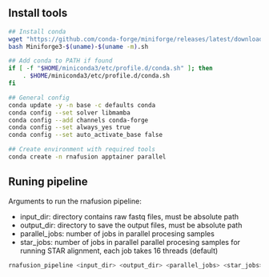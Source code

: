 ## Install tools
```bash
## Install conda
wget "https://github.com/conda-forge/miniforge/releases/latest/download/Miniforge3-Linux-x86_64.sh"
bash Miniforge3-$(uname)-$(uname -m).sh

## Add conda to PATH if found
if [ -f "$HOME/miniconda3/etc/profile.d/conda.sh" ]; then
    . $HOME/miniconda3/etc/profile.d/conda.sh
fi

## General config
conda update -y -n base -c defaults conda
conda config --set solver libmamba
conda config --add channels conda-forge
conda config --set always_yes true
conda config --set auto_activate_base false

## Create environment with required tools
conda create -n rnafusion apptainer parallel

```

## Runing pipeline

Arguments to run the rnafusion pipeline:

- input_dir: directory contains raw fastq files, must be absolute path
- output_dir: directory to save the output files, must be absolute path
- parallel_jobs: number of jobs in parallel procesing samples
- star_jobs: number of jobs in parallel parallel procesing samples for running STAR alignment, each job takes 16 threads (default)

```bash
rnafusion_pipeline <input_dir> <output_dir> <parallel_jobs> <star_jobs>
```